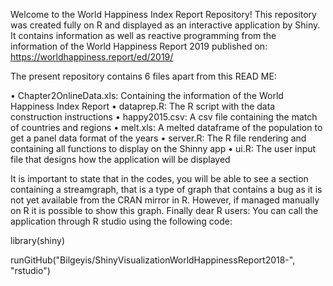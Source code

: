 
Welcome to the World Happiness Index Report Repository!
This repository was created fully on R and displayed as an interactive application by Shiny. It contains information as well as reactive programming from the information of the World Happiness Report 2019 published on: https://worldhappiness.report/ed/2019/

The present repository contains 6 files apart from this READ ME:


•	Chapter2OnlineData.xls: Containing the information of the World Happiness Index Report
•	dataprep.R: The R script with the data construction instructions
•	happy2015.csv: A csv file containing the match of countries and regions
•	melt.xls: A melted dataframe of the population to get a panel data format of the years
•	server.R: The R file rendering and containing all functions to display on the Shinny app
•	ui.R: The user input file that designs how the application will be displayed

It is important to state that in the codes, you will be able to see a section containing a streamgraph, that is a type of graph that contains a bug as it is not yet available from the CRAN mirror in R. However, if managed manually on R it is possible to show this graph. 
Finally dear R users:
You can call the application through R studio using the following code:


library(shiny)


runGitHub("Bilgeyis/ShinyVisualizationWorldHappinessReport2018-", "rstudio")
